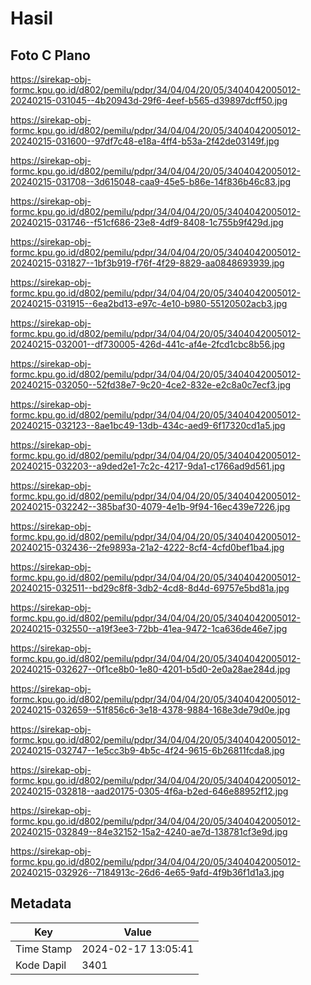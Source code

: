 # Hasil

## Foto C Plano

https://sirekap-obj-formc.kpu.go.id/d802/pemilu/pdpr/34/04/04/20/05/3404042005012-20240215-031045--4b20943d-29f6-4eef-b565-d39897dcff50.jpg

https://sirekap-obj-formc.kpu.go.id/d802/pemilu/pdpr/34/04/04/20/05/3404042005012-20240215-031600--97df7c48-e18a-4ff4-b53a-2f42de03149f.jpg

https://sirekap-obj-formc.kpu.go.id/d802/pemilu/pdpr/34/04/04/20/05/3404042005012-20240215-031708--3d615048-caa9-45e5-b86e-14f836b46c83.jpg

https://sirekap-obj-formc.kpu.go.id/d802/pemilu/pdpr/34/04/04/20/05/3404042005012-20240215-031746--f51cf686-23e8-4df9-8408-1c755b9f429d.jpg

https://sirekap-obj-formc.kpu.go.id/d802/pemilu/pdpr/34/04/04/20/05/3404042005012-20240215-031827--1bf3b919-f76f-4f29-8829-aa0848693939.jpg

https://sirekap-obj-formc.kpu.go.id/d802/pemilu/pdpr/34/04/04/20/05/3404042005012-20240215-031915--6ea2bd13-e97c-4e10-b980-55120502acb3.jpg

https://sirekap-obj-formc.kpu.go.id/d802/pemilu/pdpr/34/04/04/20/05/3404042005012-20240215-032001--df730005-426d-441c-af4e-2fcd1cbc8b56.jpg

https://sirekap-obj-formc.kpu.go.id/d802/pemilu/pdpr/34/04/04/20/05/3404042005012-20240215-032050--52fd38e7-9c20-4ce2-832e-e2c8a0c7ecf3.jpg

https://sirekap-obj-formc.kpu.go.id/d802/pemilu/pdpr/34/04/04/20/05/3404042005012-20240215-032123--8ae1bc49-13db-434c-aed9-6f17320cd1a5.jpg

https://sirekap-obj-formc.kpu.go.id/d802/pemilu/pdpr/34/04/04/20/05/3404042005012-20240215-032203--a9ded2e1-7c2c-4217-9da1-c1766ad9d561.jpg

https://sirekap-obj-formc.kpu.go.id/d802/pemilu/pdpr/34/04/04/20/05/3404042005012-20240215-032242--385baf30-4079-4e1b-9f94-16ec439e7226.jpg

https://sirekap-obj-formc.kpu.go.id/d802/pemilu/pdpr/34/04/04/20/05/3404042005012-20240215-032436--2fe9893a-21a2-4222-8cf4-4cfd0bef1ba4.jpg

https://sirekap-obj-formc.kpu.go.id/d802/pemilu/pdpr/34/04/04/20/05/3404042005012-20240215-032511--bd29c8f8-3db2-4cd8-8d4d-69757e5bd81a.jpg

https://sirekap-obj-formc.kpu.go.id/d802/pemilu/pdpr/34/04/04/20/05/3404042005012-20240215-032550--a19f3ee3-72bb-41ea-9472-1ca636de46e7.jpg

https://sirekap-obj-formc.kpu.go.id/d802/pemilu/pdpr/34/04/04/20/05/3404042005012-20240215-032627--0f1ce8b0-1e80-4201-b5d0-2e0a28ae284d.jpg

https://sirekap-obj-formc.kpu.go.id/d802/pemilu/pdpr/34/04/04/20/05/3404042005012-20240215-032659--51f856c6-3e18-4378-9884-168e3de79d0e.jpg

https://sirekap-obj-formc.kpu.go.id/d802/pemilu/pdpr/34/04/04/20/05/3404042005012-20240215-032747--1e5cc3b9-4b5c-4f24-9615-6b26811fcda8.jpg

https://sirekap-obj-formc.kpu.go.id/d802/pemilu/pdpr/34/04/04/20/05/3404042005012-20240215-032818--aad20175-0305-4f6a-b2ed-646e88952f12.jpg

https://sirekap-obj-formc.kpu.go.id/d802/pemilu/pdpr/34/04/04/20/05/3404042005012-20240215-032849--84e32152-15a2-4240-ae7d-138781cf3e9d.jpg

https://sirekap-obj-formc.kpu.go.id/d802/pemilu/pdpr/34/04/04/20/05/3404042005012-20240215-032926--7184913c-26d6-4e65-9afd-4f9b36f1d1a3.jpg


## Metadata

| Key        | Value               |
| ---------- | ------------------- |
| Time Stamp | 2024-02-17 13:05:41 |
| Kode Dapil | 3401                |



